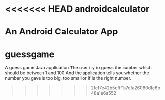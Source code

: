 <<<<<<< HEAD
androidcalculator
=================

An Android Calculator App
=======
guessgame
=========

A guess game Java application
The user try to guess the number which should be between 1 and 100
And the application tells you whether the number you gave is too big, too small or if is the right number.
>>>>>>> 2fcf7e42b5efff1a7cfa26060dfc6b48a1e6a552
